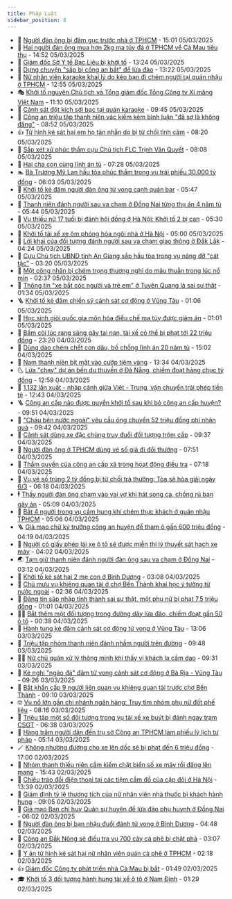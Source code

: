 ```yaml
---
title: Pháp Luật
sidebar_position: 8
---
```


<!-- dantri-phap-luat:START -->
- 🌊 [Người đàn ông bị đâm gục trước nhà ở TPHCM](https://dantri.com.vn/phap-luat/nguoi-dan-ong-bi-dam-guc-truoc-nha-o-tphcm-20250305214429878.htm) - 15:01 05/03/2025
- 🐲 [Hai người đàn ông mua hơn 2kg ma túy đá ở TPHCM về Cà Mau tiêu thụ](https://dantri.com.vn/phap-luat/hai-nguoi-dan-ong-mua-hon-2kg-ma-tuy-da-o-tphcm-ve-ca-mau-tieu-thu-20250305211549497.htm) - 14:52 05/03/2025
- 🌁 [Giám đốc Sở Y tế Bạc Liêu bị khởi tố](https://dantri.com.vn/phap-luat/giam-doc-so-y-te-bac-lieu-bi-khoi-to-20250305194705583.htm) - 13:24 05/03/2025
- 🎃 [Dựng chuyện &quot;sắp bị công an bắt&quot; để lừa đảo](https://dantri.com.vn/phap-luat/dung-chuyen-sap-bi-cong-an-bat-de-lua-dao-20250305192720287.htm) - 13:22 05/03/2025
- 🦅 [Nữ nhân viên karaoke khai lý do kéo bạn đi chém người tại quán nhậu ở TPHCM](https://dantri.com.vn/phap-luat/nu-nhan-vien-karaoke-khai-ly-do-keo-ban-di-chem-nguoi-tai-quan-nhau-o-tphcm-20250305194447157.htm) - 12:55 05/03/2025
- 🎭 [Khởi tố nguyên Chủ tịch và Tổng giám đốc Tổng Công ty Xi măng Việt Nam](https://dantri.com.vn/phap-luat/khoi-to-nguyen-chu-tich-va-tong-giam-doc-tong-cong-ty-xi-mang-viet-nam-20250305180107609.htm) - 11:10 05/03/2025
- 🤗 [Cảnh sát đột kích sới bạc tại quán karaoke](https://dantri.com.vn/phap-luat/canh-sat-dot-kich-soi-bac-tai-quan-karaoke-20250305160059380.htm) - 09:45 05/03/2025
- 🚀 [Công an triệu tập thanh niên vác kiếm kèm bình luận &quot;đã sợ là không đăng&quot;](https://dantri.com.vn/phap-luat/cong-an-trieu-tap-thanh-nien-vac-kiem-kem-binh-luan-da-so-la-khong-dang-20250305133411609.htm) - 08:52 05/03/2025
- 👍 [Tử hình kẻ sát hại em họ tàn nhẫn do bị từ chối tình cảm](https://dantri.com.vn/phap-luat/tu-hinh-ke-sat-hai-em-ho-tan-nhan-do-bi-tu-choi-tinh-cam-20250305150309513.htm) - 08:20 05/03/2025
- 🧐 [Sắp xét xử phúc thẩm cựu Chủ tịch FLC Trịnh Văn Quyết](https://dantri.com.vn/phap-luat/sap-xet-xu-phuc-tham-cuu-chu-tich-flc-trinh-van-quyet-20250305144230056.htm) - 08:08 05/03/2025
- 🫶 [Hai cha con cùng lĩnh án tù](https://dantri.com.vn/phap-luat/hai-cha-con-cung-linh-an-tu-20250305134033238.htm) - 07:28 05/03/2025
- 🏊 [Bà Trương Mỹ Lan hầu tòa phúc thẩm trong vụ trái phiếu 30.000 tỷ đồng](https://dantri.com.vn/phap-luat/ba-truong-my-lan-hau-toa-phuc-tham-trong-vu-trai-phieu-30000-ty-dong-20250305124637377.htm) - 06:03 05/03/2025
- 🌋 [Khởi tố kẻ đâm người đàn ông tử vong cạnh quán bar](https://dantri.com.vn/phap-luat/khoi-to-ke-dam-nguoi-dan-ong-tu-vong-canh-quan-bar-20250305121808918.htm) - 05:47 05/03/2025
- 👹 [Thanh niên đánh người sau va chạm ở Đồng Nai từng thụ án 4 năm tù](https://dantri.com.vn/phap-luat/thanh-nien-danh-nguoi-sau-va-cham-o-dong-nai-tung-thu-an-4-nam-tu-20250305122239105.htm) - 05:44 05/03/2025
- 🫣 [Vụ thiếu nữ 17 tuổi bị đánh hội đồng ở Hà Nội: Khởi tố 2 bị can](https://dantri.com.vn/phap-luat/vu-thieu-nu-17-tuoi-bi-danh-hoi-dong-o-ha-noi-khoi-to-2-bi-can-20250305122309430.htm) - 05:30 05/03/2025
- 🎃 [Khởi tố tài xế xe ôm phóng hỏa ngôi nhà ở Hà Nội](https://dantri.com.vn/phap-luat/khoi-to-tai-xe-xe-om-phong-hoa-ngoi-nha-o-ha-noi-20250305115954746.htm) - 05:00 05/03/2025
- 🌝 [Lời khai của đối tượng đánh người sau va chạm giao thông ở Đắk Lắk](https://dantri.com.vn/phap-luat/loi-khai-cua-doi-tuong-danh-nguoi-sau-va-cham-giao-thong-o-dak-lak-20250305110042392.htm) - 04:24 05/03/2025
- 🚀 [Cựu Chủ tịch UBND tỉnh An Giang sắp hầu tòa trong vụ nâng đỡ &quot;cát tặc&quot;](https://dantri.com.vn/phap-luat/cuu-chu-tich-ubnd-tinh-an-giang-sap-hau-toa-trong-vu-nang-do-cat-tac-20250304182146232.htm) - 03:20 05/03/2025
- 🥷 [Một công nhân bị chém trọng thương nghi do mâu thuẫn trong lúc nổ mìn](https://dantri.com.vn/phap-luat/mot-cong-nhan-bi-chem-trong-thuong-nghi-do-mau-thuan-trong-luc-no-min-20250305082732986.htm) - 02:37 05/03/2025
- 👺 [Thông tin &quot;xe bắt cóc người và trẻ em&quot; ở Tuyên Quang là sai sự thật](https://dantri.com.vn/phap-luat/thong-tin-xe-bat-coc-nguoi-va-tre-em-o-tuyen-quang-la-sai-su-that-20250305074919628.htm) - 01:34 05/03/2025
- 🪜 [Khởi tố kẻ đâm chiến sỹ cảnh sát cơ động ở Vũng Tàu](https://dantri.com.vn/phap-luat/khoi-to-ke-dam-chien-sy-canh-sat-co-dong-o-vung-tau-20250304105501599.htm) - 01:06 05/03/2025
- 🦄 [Học sinh giỏi quốc gia môn hóa điều chế ma túy được giảm án](https://dantri.com.vn/phap-luat/hoc-sinh-gioi-quoc-gia-mon-hoa-dieu-che-ma-tuy-duoc-giam-an-20250304141856101.htm) - 01:01 05/03/2025
- 🦍 [Bấm còi lúc rạng sáng gây tai nạn, tài xế có thể bị phạt tới 22 triệu đồng](https://dantri.com.vn/phap-luat/bam-coi-luc-rang-sang-gay-tai-nan-tai-xe-co-the-bi-phat-toi-22-trieu-dong-20250304233901984.htm) - 23:20 04/03/2025
- 🌁 [Dùng dao chém chết con dâu, bố chồng lĩnh án 20 năm tù](https://dantri.com.vn/phap-luat/dung-dao-chem-chet-con-dau-bo-chong-linh-an-20-nam-tu-20250304205729160.htm) - 15:02 04/03/2025
- 💯 [Nam thanh niên bịt mặt vào cướp tiệm vàng](https://dantri.com.vn/phap-luat/nam-thanh-nien-bit-mat-vao-cuop-tiem-vang-20250304155413589.htm) - 13:34 04/03/2025
- 🌜 [Lừa &quot;chạy&quot; dự án bến du thuyền ở Đà Nẵng, chiếm đoạt hàng chục tỷ đồng](https://dantri.com.vn/phap-luat/lua-chay-du-an-ben-du-thuyen-o-da-nang-chiem-doat-hang-chuc-ty-dong-20250304193426172.htm) - 12:59 04/03/2025
- 👹 [1.132 lần xuất - nhập cảnh giữa Việt - Trung, vận chuyển trái phép tiền tệ](https://dantri.com.vn/phap-luat/1132-lan-xuat-nhap-canh-giua-viet-trung-van-chuyen-trai-phep-tien-te-20250304192537276.htm) - 12:43 04/03/2025
- 🪜 [Công an cấp nào được quyền khởi tố sau khi bỏ công an cấp huyện?](https://dantri.com.vn/phap-luat/cong-an-cap-nao-duoc-quyen-khoi-to-sau-khi-bo-cong-an-cap-huyen-20250304162733124.htm) - 09:51 04/03/2025
- 🦩 [&quot;Cháu bên nước ngoài&quot; yêu cầu ông chuyển 52 triệu đồng phí nhận quà](https://dantri.com.vn/phap-luat/chau-ben-nuoc-ngoai-yeu-cau-ong-chuyen-52-trieu-dong-phi-nhan-qua-20250304161433791.htm) - 09:42 04/03/2025
- 💂 [Cảnh sát dùng xe đặc chủng truy đuổi đối tượng trộm cắp](https://dantri.com.vn/phap-luat/canh-sat-dung-xe-dac-chung-truy-duoi-doi-tuong-trom-cap-20250304152922120.htm) - 09:37 04/03/2025
- 💃 [Người đàn ông ở TPHCM dùng vé số giả đi đổi thưởng](https://dantri.com.vn/phap-luat/nguoi-dan-ong-o-tphcm-dung-ve-so-gia-di-doi-thuong-20250304143802217.htm) - 07:51 04/03/2025
- 🧐 [Thẩm quyền của công an cấp xã trong hoạt động điều tra](https://dantri.com.vn/phap-luat/tham-quyen-cua-cong-an-cap-xa-trong-hoat-dong-dieu-tra-20250304141128465.htm) - 07:18 04/03/2025
- 🤗 [Vụ vé số trúng 2 tỷ đồng bị từ chối trả thưởng: Tòa sẽ hòa giải ngày 6/3](https://dantri.com.vn/phap-luat/vu-ve-so-trung-2-ty-dong-bi-tu-choi-tra-thuong-toa-se-hoa-giai-ngay-63-20250304123439411.htm) - 06:18 04/03/2025
- 🕴 [Thấy người đàn ông chạm vào vai vợ khi hát song ca, chồng rủ bạn gây án](https://dantri.com.vn/phap-luat/thay-nguoi-dan-ong-cham-vao-vai-vo-khi-hat-song-ca-chong-ru-ban-gay-an-20250304114216958.htm) - 05:09 04/03/2025
- 🐎 [Bắt 4 người trong vụ cầm hung khí chém thực khách ở quán nhậu TPHCM](https://dantri.com.vn/phap-luat/bat-4-nguoi-trong-vu-cam-hung-khi-chem-thuc-khach-o-quan-nhau-tphcm-20250304115641857.htm) - 05:06 04/03/2025
- 🪜 [Giả mạo chữ ký trưởng công an huyện để tham ô gần 600 triệu đồng](https://dantri.com.vn/phap-luat/gia-mao-chu-ky-truong-cong-an-huyen-de-tham-o-gan-600-trieu-dong-20250303145313284.htm) - 04:19 04/03/2025
- 🤭 [Người có giấy phép lái xe ô tô sẽ được miễn thi lý thuyết sát hạch xe máy](https://dantri.com.vn/phap-luat/nguoi-co-giay-phep-lai-xe-o-to-se-duoc-mien-thi-ly-thuyet-sat-hach-xe-may-20250304104843187.htm) - 04:02 04/03/2025
- 🌏 [Tạm giữ thanh niên đánh người đàn ông sau va chạm ở Đồng Nai](https://dantri.com.vn/phap-luat/tam-giu-thanh-nien-danh-nguoi-dan-ong-sau-va-cham-o-dong-nai-20250304094908386.htm) - 03:12 04/03/2025
- 🎃 [Khởi tố kẻ sát hại 2 mẹ con ở Bình Dương](https://dantri.com.vn/phap-luat/khoi-to-ke-sat-hai-2-me-con-o-binh-duong-20250304095858166.htm) - 03:08 04/03/2025
- 🗽 [Chủ mưu vụ khiêng quan tài ở chợ Bến Thành khai học ý tưởng từ nước ngoài](https://dantri.com.vn/phap-luat/chu-muu-vu-khieng-quan-tai-o-cho-ben-thanh-khai-hoc-y-tuong-tu-nuoc-ngoai-20250304090836642.htm) - 02:36 04/03/2025
- 🌁 [Đăng tin sáp nhập tỉnh thành sai sự thật, một phụ nữ bị phạt 7,5 triệu đồng](https://dantri.com.vn/phap-luat/dang-tin-sap-nhap-tinh-thanh-sai-su-that-mot-phu-nu-bi-phat-75-trieu-dong-20250304074647155.htm) - 01:01 04/03/2025
- 🧑‍💻 [Bắt thêm một đối tượng trong đường dây lừa đảo, chiếm đoạt gần 50 ô tô](https://dantri.com.vn/phap-luat/bat-them-mot-doi-tuong-trong-duong-day-lua-dao-chiem-doat-gan-50-o-to-20250304070441767.htm) - 00:38 04/03/2025
- 🌮 [Hành tung kẻ đâm cảnh sát cơ động tử vong ở Vũng Tàu](https://dantri.com.vn/phap-luat/hanh-tung-ke-dam-canh-sat-co-dong-tu-vong-o-vung-tau-20250303194047161.htm) - 13:06 03/03/2025
- 🤗 [Triệu tập nhóm thanh niên đánh nhầm người trên đường](https://dantri.com.vn/phap-luat/trieu-tap-nhom-thanh-nien-danh-nham-nguoi-tren-duong-20250303163343349.htm) - 09:48 03/03/2025
- 👨‍🏫 [Nữ chủ quán xử lý thông minh khi thấy vị khách lạ cầm dao](https://dantri.com.vn/phap-luat/nu-chu-quan-xu-ly-thong-minh-khi-thay-vi-khach-la-cam-dao-20250303161707302.htm) - 09:31 03/03/2025
- 🎉 [Kẻ nghi &quot;ngáo đá&quot; đâm tử vong cảnh sát cơ động ở Bà Rịa - Vũng Tàu](https://dantri.com.vn/phap-luat/ke-nghi-ngao-da-dam-tu-vong-canh-sat-co-dong-o-ba-ria-vung-tau-20250303160230396.htm) - 09:26 03/03/2025
- 🤗 [Bắt khẩn cấp 9 người liên quan vụ khiêng quan tài trước chợ Bến Thành](https://dantri.com.vn/phap-luat/bat-khan-cap-9-nguoi-lien-quan-vu-khieng-quan-tai-truoc-cho-ben-thanh-20250303160411299.htm) - 09:10 03/03/2025
- 🤓 [Vụ nổ lớn gần chi nhánh ngân hàng: Truy tìm nhóm phụ nữ đốt phế liệu](https://dantri.com.vn/phap-luat/vu-no-lon-gan-chi-nhanh-ngan-hang-truy-tim-nhom-phu-nu-dot-phe-lieu-20250303143030147.htm) - 08:16 03/03/2025
- 👹 [Triệu tập một số đối tượng trong vụ tài xế xe buýt bị đánh ngay trạm CSGT](https://dantri.com.vn/phap-luat/trieu-tap-mot-so-doi-tuong-trong-vu-tai-xe-xe-buyt-bi-danh-ngay-tram-csgt-20250303114013773.htm) - 06:38 03/03/2025
- 🐘 [Hàng trăm người dân đến trụ sở Công an TPHCM làm phiếu lý lịch tư pháp](https://dantri.com.vn/phap-luat/hang-tram-nguoi-dan-den-tru-so-cong-an-tphcm-lam-phieu-ly-lich-tu-phap-20250303115842105.htm) - 05:14 03/03/2025
- 🪄 [Không nhường đường cho xe lên dốc sẽ bị phạt đến 6 triệu đồng](https://dantri.com.vn/phap-luat/khong-nhuong-duong-cho-xe-len-doc-se-bi-phat-den-6-trieu-dong-20250302223140261.htm) - 17:00 02/03/2025
- 💄 [Nhóm thanh thiếu niên cầm kiếm chặt biển số xe máy rồi đăng lên mạng](https://dantri.com.vn/phap-luat/nhom-thanh-thieu-nien-cam-kiem-chat-bien-so-xe-may-roi-dang-len-mang-20250302222525404.htm) - 15:43 02/03/2025
- 🐎 [Chiêu tráo đổi điện thoại tại các tiệm cầm đồ của cặp đôi ở Hà Nội](https://dantri.com.vn/phap-luat/chieu-trao-doi-dien-thoai-tai-cac-tiem-cam-do-cua-cap-doi-o-ha-noi-20250302202947185.htm) - 13:39 02/03/2025
- 💯 [Giám định tỷ lệ thương tích của nữ nhân viên nhà thuốc bị khách hành hung](https://dantri.com.vn/phap-luat/giam-dinh-ty-le-thuong-tich-cua-nu-nhan-vien-nha-thuoc-bi-khach-hanh-hung-20250302152627620.htm) - 09:05 02/03/2025
- 💯 [Giả mạo Ban chỉ huy Quân sự huyện để lừa đảo phụ huynh ở Đồng Nai](https://dantri.com.vn/phap-luat/gia-mao-ban-chi-huy-quan-su-huyen-de-lua-dao-phu-huynh-o-dong-nai-20250302113751723.htm) - 06:02 02/03/2025
- 🌈 [Người đàn ông bị bạn nhậu đuổi đánh tử vong ở Bình Dương](https://dantri.com.vn/phap-luat/nguoi-dan-ong-bi-ban-nhau-duoi-danh-tu-vong-o-binh-duong-20250302111933429.htm) - 04:48 02/03/2025
- 🧠 [Công an Đắk Nông sẽ điều tra vụ 700 cây cà phê bị chặt phá](https://dantri.com.vn/phap-luat/cong-an-dak-nong-se-dieu-tra-vu-700-cay-ca-phe-bi-chat-pha-20250302092933688.htm) - 03:07 02/03/2025
- 🌈 [Y án tử hình kẻ sát hại nữ nhân viên quán cà phê ở TPHCM](https://dantri.com.vn/phap-luat/y-an-tu-hinh-ke-sat-hai-nu-nhan-vien-quan-ca-phe-o-tphcm-20250301205700190.htm) - 02:18 02/03/2025
- 👍 [Giám đốc Công ty phát triển nhà Cà Mau bị bắt](https://dantri.com.vn/phap-luat/giam-doc-cong-ty-phat-trien-nha-ca-mau-bi-bat-20250302083313131.htm) - 01:49 02/03/2025
- 🎓 [Khởi tố 3 đối tượng hành hung tài xế ô tô ở Nam Định](https://dantri.com.vn/phap-luat/khoi-to-3-doi-tuong-hanh-hung-tai-xe-o-to-o-nam-dinh-20250302081455077.htm) - 01:29 02/03/2025<!-- dantri-phap-luat:END -->
